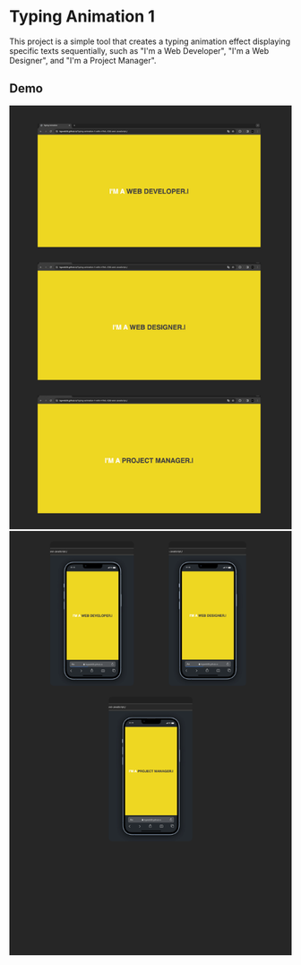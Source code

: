 # Typing Animation 1

This project is a simple tool that creates a typing animation effect displaying specific texts sequentially, such as "I'm a Web Developer", "I'm a Web Designer", and "I'm a Project Manager".

## Demo

![Typing Animation Image](https://github.com/BGWEB08/README.md-IMAGES/blob/main/JavaScript%20Trials/Typing%20Animation%201/typinganimation1-img.png?raw=true)
![Typing Animation Image](https://github.com/BGWEB08/README.md-IMAGES/blob/main/JavaScript%20Trials/Typing%20Animation%201/typinganimation1-img.-2.png?raw=true)
